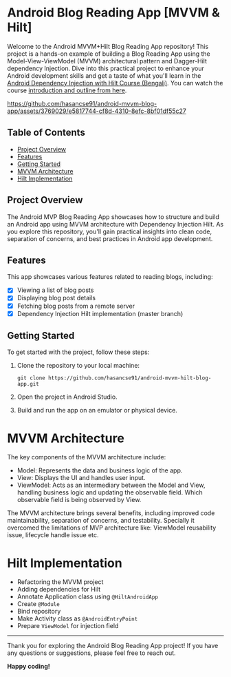 # Android Blog Reading App [MVVM & Hilt]

Welcome to the Android MVVM+Hilt Blog Reading App repository! This project is a hands-on example of building a Blog Reading App using the Model-View-ViewModel (MVVM) architectural pattern and Dagger-Hilt dependency Injection. Dive into this practical project to enhance your Android development skills and get a taste of what you'll learn in the [Android Dependency Injection with Hilt Course (Bengali)](https://learning.megaminds.technology/courses/android-dependency-injection-with-hilt/details). You can watch the course [introduction and outline from here](https://youtu.be/xVvaJLqKTQs).


https://github.com/hasancse91/android-mvvm-blog-app/assets/3769029/e5817744-cf8d-4310-8efc-8bf01df55c27


## Table of Contents

- [Project Overview](#project-overview)
- [Features](#features)
- [Getting Started](#getting-started)
- [MVVM Architecture](#mvvm-architecture-the-final-goal)
- [Hilt Implementation](#hilt-implementation)

## Project Overview

The Android MVP Blog Reading App showcases how to structure and build an Android app using MVVM architecture with Dependency Injection Hilt. As you explore this repository, you'll gain practical insights into clean code, separation of concerns, and best practices in Android app development.

## Features

This app showcases various features related to reading blogs, including:

- [x] Viewing a list of blog posts
- [x] Displaying blog post details
- [x] Fetching blog posts from a remote server
- [x] Dependency Injection Hilt implementation (master branch)

## Getting Started

To get started with the project, follow these steps:

1. Clone the repository to your local machine:
   ```shell
   git clone https://github.com/hasancse91/android-mvvm-hilt-blog-app.git
   ```

2. Open the project in Android Studio.

3. Build and run the app on an emulator or physical device.

# MVVM Architecture

The key components of the MVVM architecture include:

- Model: Represents the data and business logic of the app.
- View: Displays the UI and handles user input.
- ViewModel: Acts as an intermediary between the Model and View, handling business logic and updating the observable field. Which observable field is being observed by View.

The MVVM architecture brings several benefits, including improved code maintainability, separation of concerns, and testability. Specially it overcomed the limitations of MVP architecture like: ViewModel reusability issue, lifecycle handle issue etc.

# Hilt Implementation
- Refactoring the MVVM project
- Adding dependencies for Hilt
- Annotate Application class using `@HiltAndroidApp`
- Create `@Module`
- Bind repository
- Make Activity class as `@AndroidEntryPoint`
- Prepare `ViewModel` for injection field

---

Thank you for exploring the Android Blog Reading App project! If you have any questions or suggestions, please feel free to reach out.

**Happy coding!**
